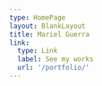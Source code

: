 ```yaml
---
type: HomePage
layout: BlankLayout
title: Mariel Guerra
link:
  type: Link
  label: See my works
  url: '/portfolio/'
---
```

